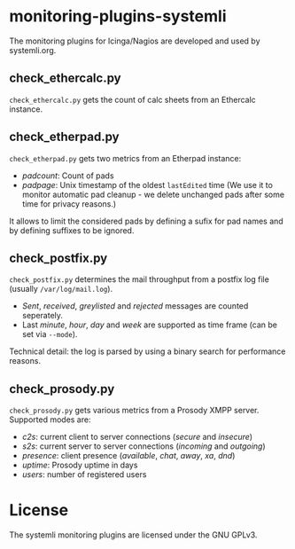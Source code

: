 # monitoring-plugins-systemli

The monitoring plugins for Icinga/Nagios are developed and used by
systemli.org.

## check_ethercalc.py

`check_ethercalc.py` gets the count of calc sheets from an Ethercalc instance.

## check_etherpad.py

`check_etherpad.py` gets two metrics from an Etherpad instance:

* *padcount*: Count of pads
* *padpage*: Unix timestamp of the oldest `lastEdited` time (We use it
  to monitor automatic pad cleanup - we delete unchanged pads after some
  time for privacy reasons.)

It allows to limit the considered pads by defining a sufix for pad names
and by defining suffixes to be ignored.

## check_postfix.py

`check_postfix.py` determines the mail throughput from a postfix log
file (usually `/var/log/mail.log`).

* *Sent*, *received*, *greylisted* and *rejected* messages are counted
  seperately.
* Last *minute*, *hour*, *day* and *week* are supported as time frame
  (can be set via `--mode`).

Technical detail: the log is parsed by using a binary search for
performance reasons.

## check_prosody.py

`check_prosody.py` gets various metrics from a Prosody XMPP server.
Supported modes are:

* *c2s*: current client to server connections (*secure* and *insecure*)
* *s2s*: current server to server connections (*incoming* and *outgoing*)
* *presence*: client presence (*available*, *chat*, *away*, *xa*, *dnd*)
* *uptime*: Prosody uptime in days
* *users*: number of registered users

# License

The systemli monitoring plugins are licensed under the GNU GPLv3.
